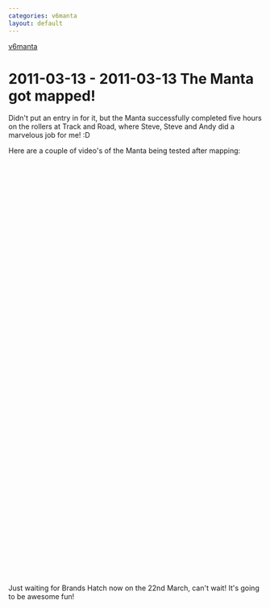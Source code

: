 ```yaml
---
categories: v6manta
layout: default
---
```


[v6manta](/v6manta)

# 2011-03-13 - 2011-03-13 The Manta got mapped!
Didn't put an entry in for it, but the Manta successfully completed five hours on the rollers at Track and Road, where Steve, Steve and Andy did a marvelous job for me! :D

Here are a couple of video's of the Manta being tested after mapping:

 <object width='500' height='405'><param name='movie' value='https://www.youtube.com/v/1x7J4QSZkHo&hl=en&fs=1&border=1'></param><param name='allowFullScreen' value='true'></param><param name='allowscriptaccess' value='always'></param><embed src='https://www.youtube.com/v/1x7J4QSZkHo&hl=en&fs=1&border=1' type='application/x-shockwave-flash' allowscriptaccess='always' allowfullscreen='true' width='500' height='405'></embed></object> 

 <object width='500' height='405'><param name='movie' value='https://www.youtube.com/v/ahbZImulQ3w&hl=en&fs=1&border=1'></param><param name='allowFullScreen' value='true'></param><param name='allowscriptaccess' value='always'></param><embed src='https://www.youtube.com/v/ahbZImulQ3w&hl=en&fs=1&border=1' type='application/x-shockwave-flash' allowscriptaccess='always' allowfullscreen='true' width='500' height='405'></embed></object> 

Just waiting for Brands Hatch now on the 22nd March, can't wait! It's going to be awesome fun!
